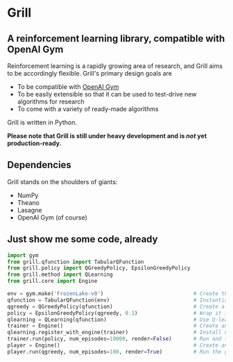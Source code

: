 Grill
=====

A reinforcement learning library, compatible with OpenAI Gym
------------------------------------------------------------

Reinforcement learning is a rapidly growing area of research, and Grill aims to be accordingly flexible. Grill's primary design goals are
 * To be compatible with [OpenAI Gym](https://gym.openai.com/)
 * To be easily extensible so that it can be used to test-drive new algorithms for research
 * To come with a variety of ready-made algorithms

Grill is written in Python.

**Please note that Grill is still under heavy development and is _not_ yet production-ready.**

Dependencies
------------
Grill stands on the shoulders of giants:
 * NumPy
 * Theano
 * Lasagne
 * OpenAI Gym (of course)

Just show me some code, already
-------------------------------
```python
import gym
from grill.qfunction import TabularQFunction
from grill.policy import QGreedyPolicy, EpsilonGreedyPolicy
from grill.method import QLearning
from grill.core import Engine

env = gym.make('FrozenLake-v0')                             # Create the environment
qfunction = TabularQFunction(env)                           # Instantiate a tabular Q function
qgreedy = QGreedyPolicy(qfunction)                          # Create a policy that selects the greedy Q action every time
policy = EpsilonGreedyPolicy(qgreedy, 0.1)                  # Wrap it in a policy that selects a random action w.p. epsilon
qlearning = QLearning(qfunction)                            # Use Q-learning to train the agent
trainer = Engine()                                          # Create an engine to perform the training
qlearning.register_with_engine(trainer)                     # Install callbacks in the engine to perform the Q-learning
trainer.run(policy, num_episodes=10000, render=False)       # Run and train the agent
player = Engine()                                           # Create another engine just to play the learned policy
player.run(qgreedy, num_episodes=100, render=True)          # Run the greedy policy
```
